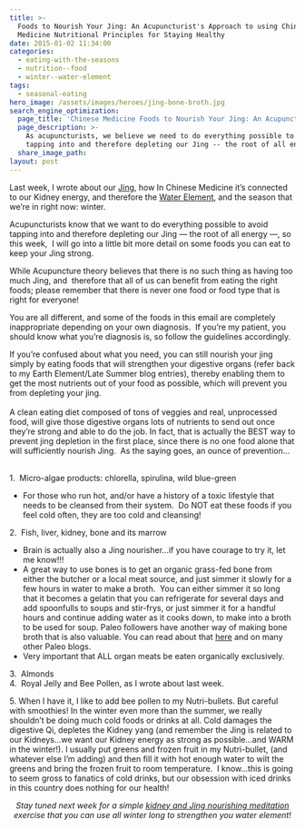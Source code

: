 ```yaml
---
title: >-
  Foods to Nourish Your Jing: An Acupuncturist's Approach to using Chinese
  Medicine Nutritional Principles for Staying Healthy
date: 2015-01-02 11:34:00
categories:
  - eating-with-the-seasons
  - nutrition--food
  - winter--water-element
tags:
  - seasonal-eating
hero_image: /assets/images/heroes/jing-bone-broth.jpg
search_engine_optimization:
  page_title: 'Chinese Medicine Foods to Nourish Your Jing: An Acupuncturist''s Approach'
  page_description: >-
    As acupuncturists, we believe we need to do everything possible to avoid
    tapping into and therefore depleting our Jing -- the root of all energy.
  share_image_path:
layout: post
---
```


Last week, I wrote about our [Jing](/2017/12/29/is-your-jing-depleted-a-chinese-medicine-concept-you-may-want-to-know-about/), how In Chinese Medicine it’s connected to our Kidney energy, and therefore the [Water Element](/2017/12/31/water-element-its-depths-will-keep-you-balanced-in-winter/), and the season that we’re in right now: winter.

Acupuncturists know that we want to do everything possible to avoid tapping into and therefore depleting our Jing — the root of all energy —, so this week,  I will go into a little bit more detail on some foods you can eat to keep your Jing strong.

While Acupuncture theory believes that there is no such thing as having too much Jing, and  therefore that all of us can benefit from eating the right foods; please remember that there is never one food or food type that is right for everyone!

You are all different, and some of the foods in this email are completely inappropriate depending on your own diagnosis.  If you’re my patient, you should know what you’re diagnosis is, so follow the guidelines accordingly.

<div>If you&rsquo;re confused about what you need, you can still nourish your jing simply by eating foods that will strengthen your digestive organs (refer back to my Earth Element/Late Summer blog entries), thereby enabling them to get the most nutrients out of your food as possible, which will prevent you from depleting your jing.</div>

<div>&nbsp;</div>

<div>A clean eating diet composed of tons of veggies and real, unprocessed food, will give those digestive organs lots of nutrients to send out once they&rsquo;re strong and able to do the job. In fact, that is actually the BEST way to prevent jing depletion in the first place, since there is no one food alone that will sufficiently nourish Jing.&nbsp; As the saying goes, an ounce of prevention&hellip;</div>

<div>&nbsp;</div>

<div><div><p>1.&nbsp; Micro-algae products: chlorella, spirulina, wild blue-green</p><ul><li>For those who run hot, and/or have a history of a toxic lifestyle that needs to be cleansed from their system.&nbsp; Do NOT eat these foods if you feel cold often, they are too cold and cleansing!</li></ul></div><div>2.&nbsp; Fish, liver, kidney, bone and its marrow</div><ul><li>Brain is actually also a Jing nourisher&hellip;if you have courage to try it, let me know!!!</li><li>A great way to use bones is to get an organic grass-fed bone from either the butcher or a local meat source, and just simmer it slowly for a few hours in water to make a broth.&nbsp; You can either simmer it so long that it becomes a gelatin that you can refrigerate for several days and add spoonfulls to soups and stir-frys, or just simmer it for a handful hours and continue adding water as it cooks down, to make into a broth to be used for soup. Paleo followers have another way of making bone broth that is also valuable. You can read about that <a target="_blank" rel="noopener" href="http://stupideasypaleo.com/2014/07/23/bone-broth-101-how-to-make-best-broth/">here</a> and on many other Paleo blogs.</li><li>Very important that ALL organ meats be eaten organically exclusively.</li></ul><div><a>3.&nbsp; Almonds<br />4.&nbsp; Royal Jelly and Bee Pollen, as I wrote about last week.</a><p>5. When I have it, <a>I like to add bee pollen to my Nutri-bullets. But careful with smoothies! In the winter even more than the summer, we really shouldn&rsquo;t be doing much cold foods or drinks at all. Cold damages the digestive Qi, depletes the Kidney yang (and remember the Jing is related to our Kidneys&hellip;we want our Kidney energy as strong as possible&hellip;and WARM in the winter!). I usually put greens and frozen fruit in my Nutri-bullet, (and whatever else I&rsquo;m adding) and then fill it with hot enough water to wilt the greens and bring the frozen fruit to room temperature.&nbsp; I know&hellip;this is going to seem gross to fanatics of cold drinks, but our obsession with iced drinks in this country does nothing for our health! </a></p><p style="text-align: center;"><em>Stay tuned next week for a simple <a href="/2018/03/15/ready-set-wood-season-tips-for-staying-balanced-in-spring/2015/01/07/acupuncture-jing-meditation-5-minute-meditation-for-greater-strength-vitality-and-joy/">kidney and Jing nourishing meditation</a> exercise that you can use all winter long to strengthen you water element!</em></p></div></div>